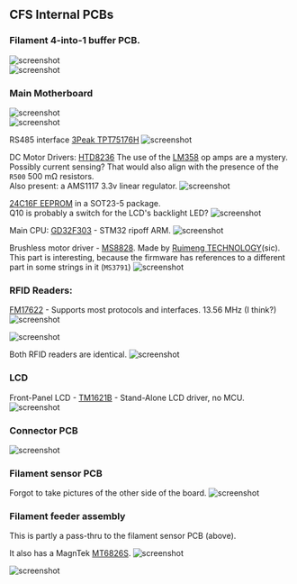 ## CFS Internal PCBs

### Filament 4-into-1 buffer PCB.
![screenshot](imj/P1010147.jpg)  
![screenshot](imj/P1010150.jpg)  

### Main Motherboard
![screenshot](imj/P2060161.jpg)  
![screenshot](imj/P1010157.jpg)  

RS485 interface [3Peak TPT75176H](https://www.3peak.com/rs485/tpt75176h)
![screenshot](imj/P2060169.jpg)  

DC Motor Drivers: [HTD8236](https://offer-product.oss-cn-beijing.aliyuncs.com/product/offer/attachment/null/file/subPdf_749347_333113_20240123-141150640.pdf)
The use of the [LM358](https://www.ti.com/product/LM358) op amps are a mystery. Possibly current sensing? That would also align with the presence of the `R500` 500 mΩ resistors.   
Also present: a AMS1117 3.3v linear regulator. 
![screenshot](imj/P2060172.jpg)  

[24C16F EEPROM](https://ww1.microchip.com/downloads/en/DeviceDoc/Atmel-8719-SEEPROM-AT24C16C-Datasheet.pdf) in a SOT23-5 package.  
Q10 is probably a switch for the LCD's backlight LED?
![screenshot](imj/P2060173.jpg)  

Main CPU: [GD32F303](https://www.gigadevice.com/product/mcu/main-stream-mcus/gd32f30x-series/gd32f303) - STM32 ripoff ARM.
![screenshot](imj/P2060174.jpg)  

Brushless motor driver - [MS8828](https://www.relmon.com/en/index.php/list/detail/300.html). Made by [Ruimeng TECHNOLOGY](https://www.relmon.com)(sic). This part is interesting, because the firmware has references to a different part in some strings in it (`MS3791`)
![screenshot](imj/P2060175.jpg)  

### RFID Readers:

[FM17622](https://eng.fmsh.com/AjaxFile/DownLoadFile.aspx?FilePath=/UpLoadFile/20190410/FM17510_ps_eng.pdf&fileExt=file) - Supports most protocols and interfaces. 13.56 MHz (I think?)
![screenshot](imj/P2060177.jpg)  

![screenshot](imj/P2060180.jpg)  

Both RFID readers are identical.
![screenshot](imj/P2060181.jpg)  

### LCD 

Front-Panel LCD - [TM1621B](https://wmsc.lcsc.com/wmsc/upload/file/pdf/v2/lcsc/2209231730_TM-Shenzhen-Titan-Micro-Elec-TM1621B_C5174490.pdf) - Stand-Alone LCD driver, no MCU. 
![screenshot](imj/P2060184.jpg)  

### Connector PCB
![screenshot](imj/P2060186.jpg)  


### Filament sensor PCB

Forgot to take pictures of the other side of the board.
![screenshot](imj/P2060191.jpg)  

### Filament feeder assembly

This is partly a pass-thru to the filament sensor PCB (above). 

It also has a MagnTek [MT6826S](https://www.magntek.com.cn/upload/pdf/202407/MT6826S_Datasheet_Rev.1.1.pdf). 
![screenshot](imj/P2060197.jpg)  

![screenshot](imj/P2060198.jpg)  

